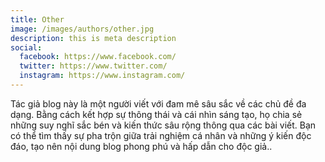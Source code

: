 ```yaml
---
title: Other
image: /images/authors/other.jpg
description: this is meta description
social:
  facebook: https://www.facebook.com/
  twitter: https://www.twitter.com/
  instagram: https://www.instagram.com/
---
```


Tác giả blog này là một người viết với đam mê sâu sắc về các chủ đề đa dạng. Bằng cách kết hợp sự thông thái và cái nhìn sáng tạo, họ chia sẻ những suy nghĩ sắc bén và kiến thức sâu rộng thông qua các bài viết. Bạn có thể tìm thấy sự pha trộn giữa trải nghiệm cá nhân và những ý kiến độc đáo, tạo nên nội dung blog phong phú và hấp dẫn cho độc giả..
